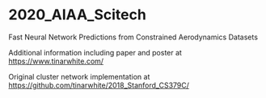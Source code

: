 # 2020_AIAA_Scitech
Fast Neural Network Predictions from Constrained Aerodynamics Datasets

Additional information including paper and poster at https://www.tinarwhite.com/

Original cluster network implementation at https://github.com/tinarwhite/2018_Stanford_CS379C/
